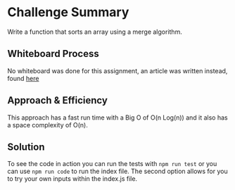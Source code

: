 # Challenge Summary

Write a function that sorts an array using a merge algorithm.

## Whiteboard Process

No whiteboard was done for this assignment, an article was written instead, found [here](./BLOG.md)

## Approach & Efficiency

This approach has a fast run time with a Big O of O(n Log(n)) and it also has a space complexity of O(n).

## Solution

To see the code in action you can run the tests with `npm run test` or you can use `npm run code` to run the index file. The second option allows for you to try your own inputs within the index.js file.
